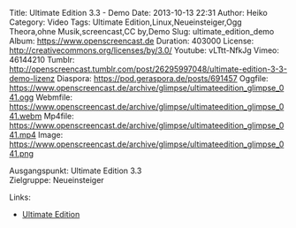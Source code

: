 Title: Ultimate Edition 3.3 - Demo
Date: 2013-10-13 22:31
Author: Heiko
Category: Video
Tags: Ultimate Edition,Linux,Neueinsteiger,Ogg Theora,ohne Musik,screencast,CC by,Demo
Slug: ultimate_edition_demo
Album: https://www.openscreencast.de
Duration: 403000
License: http://creativecommons.org/licenses/by/3.0/
Youtube: vLTtt-NfkJg
Vimeo: 46144210
Tumblr: http://openscreencast.tumblr.com/post/26295997048/ultimate-edition-3-3-demo-lizenz
Diaspora: https://pod.geraspora.de/posts/691457
Oggfile: https://www.openscreencast.de/archive/glimpse/ultimateedition_glimpse_041.ogg
Webmfile: https://www.openscreencast.de/archive/glimpse/ultimateedition_glimpse_041.webm
Mp4file: https://www.openscreencast.de/archive/glimpse/ultimateedition_glimpse_041.mp4
Image: https://www.openscreencast.de/archive/glimpse/ultimateedition_glimpse_041.png

Ausgangspunkt: Ultimate Edition 3.3  
Zielgruppe: Neueinsteiger  

Links:

  * [Ultimate Edition](http://ultimateedition.info/ "Link zu Ultimate Edition")

